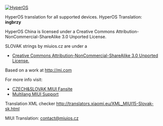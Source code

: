 [![HyperOS](https://i.imgur.com/DBEfanq.png)](https://xiaomi.eu/)


HyperOS translation for all supported devices. HyperOS Translation: **ingbrzy**


HyperOS China is licensed under a Creative Commons Attribution-NonCommercial-ShareAlike 3.0 Unported License.

SLOVAK strings by miuios.cz are under a 
- [Creative Commons Attribution-NonCommercial-ShareAlike 3.0 Unported License.](http://creativecommons.org/licenses/by-nc-sa/3.0/)

Based on a work at http://mi.com

For more info visit:
- [CZECH&SLOVAK MIUI Fansite](http://miuios.cz)  
- [Multilang MIUI Support](http://xiaomi.eu) 

Translation XML checker http://translators.xiaomi.eu/XML_MIUI15-Slovak-sk.html

MIUI Translation: contact@miuios.cz
